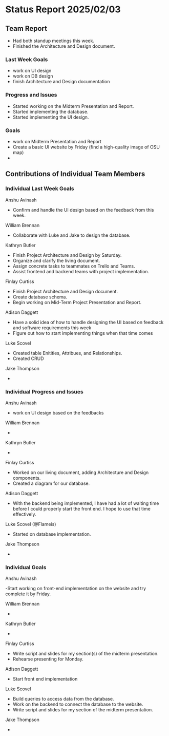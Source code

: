 # Status Report 2025/02/03

<!-- filename format is YYYYMMDD.md -->

<!-- Both sections should have the following three subsections. Each subsection is best organized as bullet points, though you can write a paragraph instead.   -->

## Team Report
<!-- status update for your TA, including an agenda for the project standup meeting -->

- Had both standup meetings this week.
- Finished the Architecture and Design document.


### Last Week Goals
<!-- The first subsection is easy. It should be an exact copy of the third section from last week (i.e., goals from a week ago). It is empty for the first week -->
- work on UI design
- work on DB design
- finish Architecture and Design documentation

### Progress and Issues

<!-- The second subsection reports on progress and issues: what you did, what worked, what you learned, where you had trouble, and where you are stuck -->

- Started working on the Midterm Presentation and Report. 
- Started implementing the database.
- Started implementing the UI design.

### Goals

<!-- The third subsection should outline your plans and goals for the following week. Each bullet point should include a measurable task and a time estimate. You may use nested bullet points for parts of a larger task. No bottom-level time estimate should be greater than 3 days. If a task would be larger, think about a logical way to break it down and to have insight into progress. If tasks from one week aren’t yet complete, they should roll over into tasks for the next week, with an updated estimate for time to completion.
For the weekly report, this third subsection should be higher-level and indicate who is responsible for what tasks. Also, it’s good to include longer-term goals in this list as well, to keep the bigger picture in mind and plan beyond just the next week.  -->

- work on Midterm Presentation and Report
- Create a basic UI website by Friday (find a high-quality image of OSU map)
- 


## Contributions of Individual Team Members

### Individual Last Week Goals

<!-- The first subsection is easy. It should be an exact copy of the third section from last week (i.e., goals from a week ago). It is empty for the first week -->

Anshu Avinash

- Confirm and handle the UI design based on the feedback from this week. 

William Brennan

- Collaborate with Luke and Jake to design the database.

Kathryn Butler

- Finish Project Architecture and Design by Saturday.
- Organize and clarify the living document.
- Assign concrete tasks to teammates on Trello and Teams.
- Assist frontend and backend teams with project implementation.

Finlay Curtiss

- Finish Project Architecture and Design document.
- Create database schema.
- Begin working on Mid-Term Project Presentation and Report.

Adison Daggett

- Have a solid idea of how to handle designing the UI based on feedback and software requirements this week
- Figure out how to start implementing things when that time comes

Luke Scovel

- Created table Enitities, Attribues, and Relationships.
- Created CRUD

Jake Thompson

-

### Individual Progress and Issues

<!-- The second subsection reports on progress and issues: what you did, what worked, what you learned, where you had trouble, and where you are stuck -->

Anshu Avinash

- work on UI design based on the feedbacks

William Brennan

-

Kathryn Butler

-

Finlay Curtiss

- Worked on our living document, adding Architecture and Design components.
- Created a diagram for our database.

Adison Daggett

- With the backend being implemented, I have had a lot of waiting time before I could properly start the front end. I hope to use that time effectively.

Luke Scovel (@Flameis)

- Started on database implementation.

Jake Thompson

-

### Individual Goals

<!-- The third subsection should outline your plans and goals for the following week. Each bullet point should include a measurable task and a time estimate. You may use nested bullet points for parts of a larger task. No bottom-level time estimate should be greater than 3 days. If a task would be larger, think about a logical way to break it down and to have insight into progress. If tasks from one week aren’t yet complete, they should roll over into tasks for the next week, with an updated estimate for time to completion.
For the weekly report, this third subsection should be higher-level and indicate who is responsible for what tasks. Also, it’s good to include longer-term goals in this list as well, to keep the bigger picture in mind and plan beyond just the next week.  -->

Anshu Avinash

-Start working on front-end implementation on the website and try complete it by Friday.

William Brennan

-

Kathryn Butler

-

Finlay Curtiss

- Write script and slides for my section(s) of the midterm presentation.
- Rehearse presenting for Monday.

Adison Daggett

- Start front end implementation

Luke Scovel

- Build queries to access data from the database.
- Work on the backend to connect the database to the website.
- Write script and slides for my section of the midterm presentation.

Jake Thompson

-
